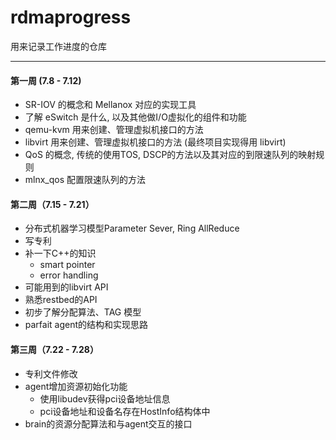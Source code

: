 # rdmaprogress
用来记录工作进度的仓库

---

#### 第一周 (7.8 - 7.12)

- SR-IOV 的概念和 Mellanox 对应的实现工具
- 了解 eSwitch 是什么, 以及其他做I/O虚拟化的组件和功能
- qemu-kvm 用来创建、管理虚拟机接口的方法
- libvirt 用来创建、管理虚拟机接口的方法 (最终项目实现得用 libvirt)
- QoS 的概念, 传统的使用TOS, DSCP的方法以及其对应的到限速队列的映射规则
- mlnx_qos 配置限速队列的方法


#### 第二周（7.15 - 7.21）

- 分布式机器学习模型Parameter Sever, Ring AllReduce
- 写专利
- 补一下C++的知识
  - smart pointer
  - error handling
- 可能用到的libvirt API
- 熟悉restbed的API
- 初步了解分配算法、TAG 模型
- parfait agent的结构和实现思路

#### 第三周（7.22 - 7.28）

- 专利文件修改
- agent增加资源初始化功能
  - 使用libudev获得pci设备地址信息
  - pci设备地址和设备名存在HostInfo结构体中
- brain的资源分配算法和与agent交互的接口
